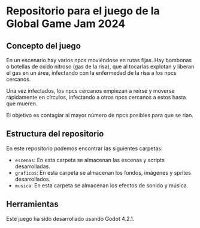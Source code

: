 # Repositorio para el juego de la Global Game Jam 2024

## Concepto del juego

En un escenario hay varios npcs moviéndose en rutas fijas. Hay bombonas o botellas de oxido nitroso (gas de la risa), que al tocarlas explotan y liberan el gas en un área, infectando con la enfermedad de la risa a los npcs cercanos.

Una vez infectados, los npcs cercanos empiezan a reírse y moverse rápidamente en círculos, infectando a otros npcs cercanos a estos hasta que mueren.

El objetivo es contagiar al mayor número de npcs posibles para que se rían.

## Estructura del repositorio

En este repositorio podemos encontrar las siguientes carpetas:

- `escenas`: En esta carpeta se almacenan las escenas y scripts desarrolladas.
- `graficos`: En esta carpeta se almacenan los fondos, imágenes y sprites desarrollados.
- `musica`: En esta carpeta se almacenan los efectos de sonido y música.

## Herramientas

Este juego ha sido desarrollado usando Godot 4.2.1.